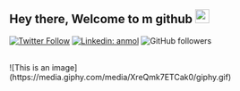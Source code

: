 ## Hey there, Welcome to m github <img src="https://media.giphy.com/media/hvRJCLFzcasrR4ia7z/giphy.gif" width="25px">

[![Twitter Follow](https://img.shields.io/twitter/follow/Bonelessallan?label=Follow)](https://twitter.com/intent/follow?screen_name=Bonelessallan)
[![Linkedin: anmol](https://img.shields.io/badge/-byhartvig-blue?style=flat-square&logo=Linkedin&logoColor=white&link=https://www.linkedin.com/in/byhartvig/)](https://www.linkedin.com/in/byhartvig/)
![GitHub followers](https://img.shields.io/github/followers/byhartvig?label=Follow&style=social)

</br>
![This is an image](https://media.giphy.com/media/XreQmk7ETCak0/giphy.gif)

